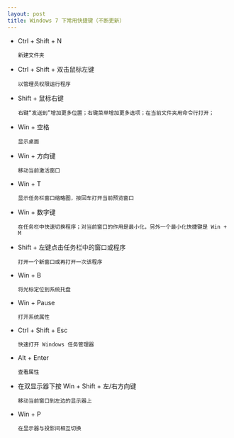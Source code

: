 ```yaml
---
layout: post
title: Windows 7 下常用快捷键（不断更新）
---
```

-	Ctrl + Shift + N

		新建文件夹

-	Ctrl + Shift + 双击鼠标左键

		以管理员权限运行程序

-	Shift + 鼠标右键

		右键“发送到”增加更多位置；右键菜单增加更多选项；在当前文件夹用命令行打开；

-	Win + 空格

		显示桌面

-	Win + 方向键

		移动当前激活窗口

-	Win + T

		显示任务栏窗口缩略图，按回车打开当前预览窗口

-	Win + 数字键

		在任务栏中快速切换程序；对当前窗口的作用是最小化，另外一个最小化快捷键是 Win + M

-	Shift + 左键点击任务栏中的窗口或程序

		打开一个新窗口或再打开一次该程序

-	Win + B

		将光标定位到系统托盘

-	Win + Pause

		打开系统属性

-	Ctrl + Shift + Esc

		快速打开 Windows 任务管理器

-	Alt + Enter

		查看属性

-	在双显示器下按 Win + Shift + 左/右方向键

		移动当前窗口到左边的显示器上

-	Win + P

		在显示器与投影间相互切换